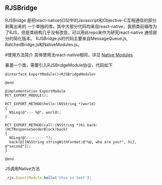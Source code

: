 RJSBridge
------

RJSBridge 是把react-native(iOS)中的Javascript和Objective-C互相通信的部分剥离出来的 
一个单独的库。其中大部分代码均来自react-native，我把类前缀改为了RJS，但是类结构几乎没有改变。可以用此repo来作为研究react-native 通信部分的简化版本。
RJSBridge.js的代码主要来自MessageQueue.js, BatchedBridge.js和NativeModules.js。


#使用方法简介
具体使用法react-native相同，详见 [Native Modules](https://facebook.github.io/react-native/docs/native-modules-ios.html#content)

暴漏一个类，需要引入RJSBridgeModule协议，代码如下

```objc
@interface ExportModule()<RJSBridgeModule>

@end

@implementation ExportModule
RCT_EXPORT_MODULE();

RCT_EXPORT_METHOD(hello:(NSString *)world)
{
  NSLog(@"--- %@", world);
}

RCT_EXPORT_METHOD(call:(NSString *)hi back:(RCTResponseSenderBlock)back)
{
  NSLog(@"-------- ");
  back(@[[NSString stringWithFormat:@"%@, who are you?", hi], @"second"]);
}

@end
```

JS调用Native方法

```javascript
_rjs.ExportModule.hello('this is test');
```
